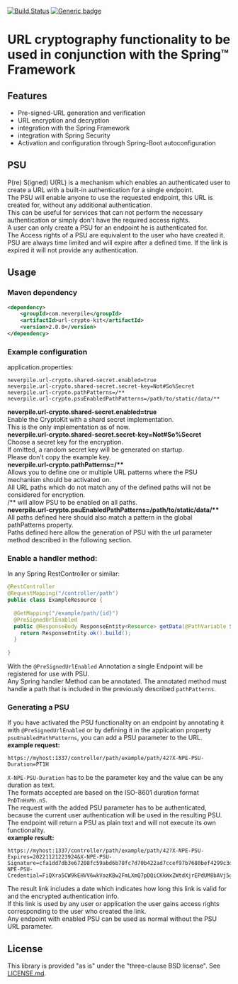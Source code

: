[![Build Status](https://travis-ci.org/levigo/url-crypto-kit.svg?branch=master)](https://travis-ci.org/levigo/url-crypto-kit)
[![Generic badge](https://img.shields.io/badge/current%20version-2.0.0-1abc9c.svg)](https://github.com/levigo/url-crypto-kit/tree/v2.0.0)

# URL cryptography functionality to be used in conjunction with the Spring&trade; Framework 

## Features
- Pre-signed-URL generation and verification
- URL encryption and decryption
- integration with the Spring Framework
- integration with Spring Security
- Activation and configuration through Spring-Boot autoconfiguration

## PSU
P(re) S(igned) U(RL) is a mechanism which enables an authenticated user to create a URL with a built-in authentication 
for a single endpoint.  
The PSU will enable anyone to use the requested endpoint, this URL is created for, without any additional 
authentication.   
This can be useful for services that can not perform the necessary authentication or simply don't have the required 
access rights.  
A user can only create a PSU for an endpoint he is authenticated for.  
The Access rights of a PSU are equivalent to the user who have created it.  
PSU are always time limited and will expire after a defined time. If the link is expired it will not provide any 
authentication.

## Usage
### Maven dependency
```xml
<dependency>
    <groupId>com.neverpile</groupId>
    <artifactId>url-crypto-kit</artifactId>
    <version>2.0.0</version>
</dependency>
```
### Example configuration
application.properties:  
```properties
neverpile.url-crypto.shared-secret.enabled=true
neverpile.url-crypto.shared-secret.secret-key=Not#So%Secret
neverpile.url-crypto.pathPatterns=/**
neverpile.url-crypto.psuEnabledPathPatterns=/path/to/static/data/**
```
__neverpile.url-crypto.shared-secret.enabled=true__  
Enable the CryptoKit with a shard secret implementation.  
This is the only implementation as of now.  
__neverpile.url-crypto.shared-secret.secret-key=Not#So%Secret__  
Choose a secret key for the encryption.  
If omitted, a random secret key will be generated on startup.  
Please don't copy the example key.  
__neverpile.url-crypto.pathPatterns=/**__  
Allows you to define one or multiple URL patterns where the PSU mechanism should be activated on.  
All URL paths which do not match any of the defined paths will not be considered for encryption.  
/&ast;&ast; will allow PSU to be enabled on all paths.  
__neverpile.url-crypto.psuEnabledPathPatterns=/path/to/static/data/**__  
All paths defined here should also match a pattern in the global pathPatterns property.  
Paths defined here allow the generation of PSU with the url parameter method described in the following section.  

### Enable a handler method:
In any Spring RestController or similar:  
```JAVA
@RestController
@RequestMapping("/controller/path")
public class ExampleResource {
  
  @GetMapping("/example/path/{id}")
  @PreSignedUrlEnabled
  public @ResponseBody ResponseEntity<Resource> getData(@PathVariable String id) {
    return ResponseEntity.ok().build();
  }
  
}
```
With the `@PreSignedUrlEnabled` Annotation a single Endpoint will be registered for use with PSU.  
Any Spring handler Method can be annotated. The annotated method must handle a path that is included in the previously 
described `pathPatterns`.  

### Generating a PSU
If you have activated the PSU functionality on an endpoint by annotating it with `@PreSignedUrlEnabled` or by defining 
it in the application property `psuEnabledPathPatterns`, you can add a PSU parameter to the URL.  
__example request:__  
```http request
https://myhost:1337/controller/path/example/path/42?X-NPE-PSU-Duration=PT1H
```
`X-NPE-PSU-Duration` has to be the parameter key and the value can be any duration as text.  
The formats accepted are based on the ISO-8601 duration format `PnDTnHnMn.nS`.  
The request with the added PSU parameter has to be authenticated, because the current user authentication will be used 
in the resulting PSU.  
The endpoint will return a PSU as plain text and will not execute its own functionality.  
__example result:__  
```http request
https://myhost:1337/controller/path/example/path/42?X-NPE-PSU-Expires=20221121223924&X-NPE-PSU-Signature=cfa1dd7db3e67208fc59abd6b78fc7d70b422ad7ccef97b7680bef4299c3d404&X-NPE-PSU-Credential=FiQXra5CW9kEHVV6wkVazKBw2FmLXmQ7pDQiCKkWxZWtdXjrEPdUM8bAVj5gLrVs
```

The result link includes a date which indicates how long this link is valid for and the encrypted authentication info.  
If this link is used by any user or application the user gains access rights corresponding to the user who created the 
link.  
Any endpoint with enabled PSU can be used as normal without the PSU URL parameter.  

## License
This library is provided "as is" under the "three-clause BSD license". See [LICENSE.md](./LICENSE.md).
